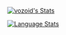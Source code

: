 [![vozoid's Stats](https://github-readme-stats.vercel.app/api?username=vozoid&show_icons=true&title_color=41b883&icon_color=41b883&text_color=fffefe&bg_color=273849&count_private=true)](https://github.com/vozoid)

[![Language  Stats](https://github-readme-stats.vercel.app/api/top-langs/?username=vozoid&layout=compact&show_icons=true&title_color=41b883&icon_color=41b883&text_color=fffefe&bg_color=273849&count_private=true&langs_count=2)](https://github.com/vozoid)
